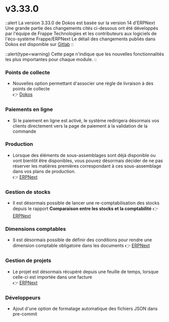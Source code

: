 # v3.33.0

::alert
La version 3.33.0 de Dokos est basée sur la version 14 d'ERPNext
Une grande partie des changements cités ci-dessous ont été développés par l'équipe de Frappe Technologies et les contributeurs aux logiciels de l'éco-système Frappe/ERPNext
Le détail des changements publiés dans Dokos est disponible sur [Gitlab](https://gitlab.com/dokos/dokos/-/releases/v3.33.0)
::

::alert{type=warning}
Cette page n'indique que les nouvelles fonctionnalités les plus importantes pour chaque module.
::

### Points de collecte

- Nouvelles option permettant d'associer une règle de livraison à des points de collecte  
:point_right: [Dokos](https://gitlab.com/dokos/dokos/-/merge_requests/114)


### Paiements en ligne

- Si le paiement en ligne est activé, le système redirigera désormais vos clients directement vers la page de paiement à la validation de la commande  


### Production

- Lorsque des éléments de sous-assemblages sont déjà disponible ou vont bientôt être disponibles, vous pouvez désormais décider de ne pas réserver les matières premières correspondant à ces sous-assemblage dans vos plans de production.  
:point_right: [ERPNext](https://github.com/frappe/erpnext/pull/35381)


### Gestion de stocks

- Il est désormais possible de lancer une re-comptabilisation des stocks depuis le rapport **Comparaison entre les stocks et la comptabilité**
:point_right: [ERPNext](https://github.com/frappe/erpnext/pull/35365)


### Dimensions comptables

- Il est désormais possible de définir des conditions pour rendre une dimension comptable obligatoire dans les documents
:point_right: [ERPNext](https://github.com/frappe/erpnext/pull/33896)


### Gestion de projets

- Le projet est désormais récupéré depuis une feuille de temps, lorsque celle-ci est importée dans une facture  
:point_right: [ERPNext](https://github.com/frappe/erpnext/pull/35146)


### Développeurs

- Ajout d'une option de formatage automatique des fichiers JSON dans pre-commit  